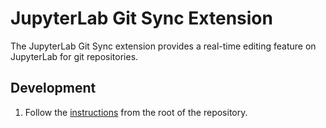 # JupyterLab Git Sync Extension

The JupyterLab Git Sync extension provides a real-time editing feature on JupyterLab for git repositories. 

## Development

1. Follow the [instructions](../README.md) from the root of the repository.
